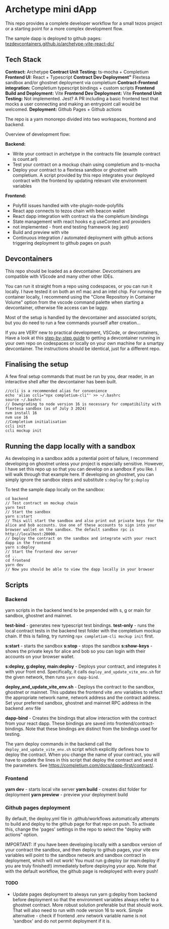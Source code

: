 # Archetype mini dApp

This repo provides a complete developer workflow for a small tezos project or a starting point for a more complex development flow.

The sample dapp is deployed to github pages: [tezdevcontainers.github.io/archetype-vite-react-dc/](https://tezdevcontainers.github.io/archetype-vite-react-dc/)

## Tech Stack

**Contract:** Archetype
**Contract Unit Testing:** ts-mocha + Completium
**Frontend UI:** React + Typescript
**Contract Dev Deployment"** Flextesa sandbox and/or ghostnet deployment via completium
**Contract-Frontend integration:** Completium typescript bindings + custom scripts
**Frontend Build and Deployment:** Vite
**Frontend Dev Deployment:** Vite
**Frontend Unit Testing:** Not implemented. Jest? A PR including a basic frontend test that mocks a user connecting and making an entrypoint call would be welcomed.
**Deployment:** Github Pages + Github actions

The repo is a yarn monorepo divided into two workspaces, frontend and backend.

Overview of development flow:

**Backend:**
- Write your contract in archetype in the contracts file (example contract is count.arl)
- Test your contract on a mockup chain using completium and ts-mocha
- Deploy your contract to a flextesa sandbox or ghostnet with completium. A script provided by this repo integrates your deployed contract with the frontend by updating relevant vite environment variables

**Frontend:**
- Polyfill issues handled with vite-plugin-node-polyfills
- React app connects to tezos chain with beacon wallet
- React dapp integration with contract via the completium bindings
- State management with react hooks e.g useContext and providers
- not implemented - front end testing framework (eg jest)
- Build and preview with vite
- Continuous integration / automated deployment with github actions triggering deployment to github pages on push 

##  Devcontainers

This repo should be loaded as a devcontainer. Devcontainers are compatible with VScode and many other other IDEs.

You can run it straight from a repo using codespaces, or you can run it locally. I have tested it on both an m1 mac and an intel chip. For running the container locally, I recommend using the "Clone Repository in Container Volume" option from the vscode command palette when starting a devcontainer, otherwise file access can be laggy.

Most of the setup is handled by the devcontainer and associated scripts, but you do need to run a few commands yourself after creation...

If you are VERY new to practical development, VSCode, or devcontainers, Have a look at this [step-by-step guide](https://github.com/TezDevContainers/smartpy-dc) to getting a devcontainer running in your own repo on codespaces or locally on your own machine for a smartpy devcontainer. The instructions should be identical, just for a different repo.  

## Finalising the setup
A few final setup commands that must be run by you, dear reader, in an interactive shell after the devcontainer has been built.

```
//ccli is a recommended alias for convenience
echo 'alias ccli="npx completium-cli"' >> ~/.bashrc
source ~/.bashrc
// Downgrading to node version 16 is necessary for compatibility with flextesa sandbox (as of July 3 2024)
nvm install 16
nvm use 16
//Completium initialisation
ccli init
ccli mockup init
```

## Running the dapp locally with a sandbox

As developing in a sandbox adds a potential point of failure, I recommend developing on ghostnet unless your project is especially sensitive. However, I have set this repo up so that you can develop on a sandbox if you like. I will walk through that example here. If developing on ghostnet, you can simply ignore the sandbox steps and substitute `s:deploy` for `g:deploy`

To test the sample dapp locally on the sandbox:

```
cd backend
// Test contract on mockup chain
yarn test
// Start the sandbox
yarn s:start
// This will start the sandbox and also print out private keys for the alice and bob accounts. Use one of these accounts to sign into your browser wallet on the sandbox. The default sandbox rpc is http://localhost:20000.
// Deploy the contract on the sandbox and integrate with your react dapp in the frontend
yarn s:deploy
// Start the frontend dev server
cd ..
cd frontend
yarn dev
// Now you should be able to view the dapp locally in your browser
```
## Scripts

### Backend
yarn scripts in the backend tend to be prepended with s, g or main for sandbox, ghostnet and mainnet.

**test-bind** - generates new typescript test bindings.
**test-only** - runs the local contract tests in the backend test folder with the completium mockup chain. If this is failing, try running `npx completium-cli mockup init` first.

**s:start** - starts the sandbox
**s:stop** - stops the sandbox
**s:show-keys** - shows the private keys for alice and bob so you can login with their accounts on your browser wallet.

**s:deploy, g:deploy, main:deploy** - Deploys your contract, and integrates it with your front end. Specifically, it calls `deploy_and_update_vite_env.sh` for the given network, then runs `yarn dapp-bind`. 

**deploy_and_update_vite_env.sh** - Deploys the contract to the sandbox, ghostnet or mainnet. This updates the frontend vite .env variables to reflect the appropriate network name, network address and the contract address. Set your preferred sandbox, ghostnet and mainnet RPC address in the backend .env file

**dapp-bind** - Creates the bindings that allow interaction with the contract from your react dapp. These bindings are saved into frontend/contract-bindings.  Note that these bindings are distinct from the bindings used for testing. 

The yarn deploy commands in the backend call the `deploy_and_update_vite_env.sh` script which explicitly defines how to deploy the contract. When you change the name of your contract, you will have to update the lines in this script that deploy the contract and send it the parameters. See https://completium.com/docs/dapp-first/contract/.

### Frontend

**yarn dev** - starts local vite server
**yarn build** - creates dist folder for deployment
**yarn preview** - preview your deployment build


### Github pages deployment

By default, the deploy.yml file in .github/workflows automatically attempts to build and deploy to the github page for that repo on push. To activate this, change the 'pages' settings in the repo to select the "deploy with actions" option. 

IMPORTANT: If you have been developing locally with a sandbox version of your contract the sandbox, and then deploy to github pages, your vite env variables will point to the sandbox network and sandbox contract in deployment, which will not work! You must run g:deploy (or main:deploy if you are truly finished!) immediately before deploying your app. Note that with the default workflow, the github page is redeployed with every push!

#### TODO 

- Update pages deployment to always run yarn g:deploy from backend before deployment so that the environment variables always refer to a ghostnet contract. More robust solution preferable but that should work. That will also need to run with node version 16 to work. Simple alternative - check if frontend .env network variable name is not 'sandbox' and do not permit deployment if it is.

